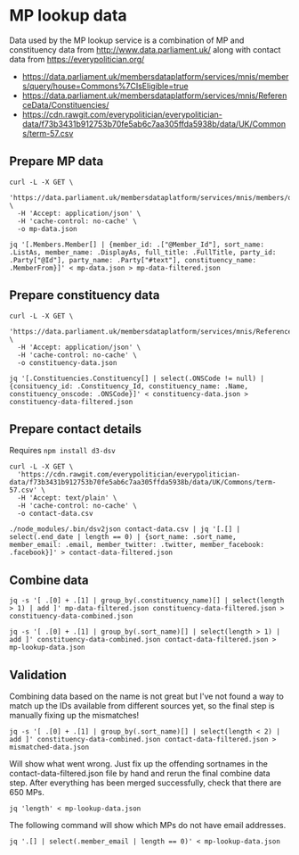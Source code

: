 # MP lookup data

Data used by the MP lookup service is a combination of MP and constituency data from http://www.data.parliament.uk/ along with contact data from https://everypolitician.org/

- https://data.parliament.uk/membersdataplatform/services/mnis/members/query/house=Commons%7CIsEligible=true
- https://data.parliament.uk/membersdataplatform/services/mnis/ReferenceData/Constituencies/
- https://cdn.rawgit.com/everypolitician/everypolitician-data/f73b3431b912753b70fe5ab6c7aa305ffda5938b/data/UK/Commons/term-57.csv

## Prepare MP data

```
curl -L -X GET \
  'https://data.parliament.uk/membersdataplatform/services/mnis/members/query/house=Commons|IsEligible=true' \
  -H 'Accept: application/json' \
  -H 'cache-control: no-cache' \
  -o mp-data.json
```

```
jq '[.Members.Member[] | {member_id: .["@Member_Id"], sort_name: .ListAs, member_name: .DisplayAs, full_title: .FullTitle, party_id: .Party["@Id"], party_name: .Party["#text"], constituency_name: .MemberFrom}]' < mp-data.json > mp-data-filtered.json
```

## Prepare constituency data

```
curl -L -X GET \
  'https://data.parliament.uk/membersdataplatform/services/mnis/ReferenceData/Constituencies/' \
  -H 'Accept: application/json' \
  -H 'cache-control: no-cache' \
  -o constituency-data.json
```

```
jq '[.Constituencies.Constituency[] | select(.ONSCode != null) | {consituency_id: .Constituency_Id, constituency_name: .Name, constituency_onscode: .ONSCode}]' < constituency-data.json > constituency-data-filtered.json
```

## Prepare contact details

Requires `npm install d3-dsv`

```
curl -L -X GET \
  'https://cdn.rawgit.com/everypolitician/everypolitician-data/f73b3431b912753b70fe5ab6c7aa305ffda5938b/data/UK/Commons/term-57.csv' \
  -H 'Accept: text/plain' \
  -H 'cache-control: no-cache' \
  -o contact-data.csv
```

```
./node_modules/.bin/dsv2json contact-data.csv | jq '[.[] | select(.end_date | length == 0) | {sort_name: .sort_name, member_email: .email, member_twitter: .twitter, member_facebook: .facebook}]' > contact-data-filtered.json
```

## Combine data

```
jq -s '[ .[0] + .[1] | group_by(.constituency_name)[] | select(length > 1) | add ]' mp-data-filtered.json constituency-data-filtered.json > constituency-data-combined.json
```

```
jq -s '[ .[0] + .[1] | group_by(.sort_name)[] | select(length > 1) | add ]' constituency-data-combined.json contact-data-filtered.json > mp-lookup-data.json
```

## Validation

Combining data based on the name is not great but I've not found a way to match up the IDs available from different sources yet, so the final step is manually fixing up the mismatches!

```
jq -s '[ .[0] + .[1] | group_by(.sort_name)[] | select(length < 2) | add ]' constituency-data-combined.json contact-data-filtered.json > mismatched-data.json
```

Will show what went wrong. Just fix up the offending sortnames in the contact-data-filtered.json file by hand and rerun the final combine data step. After everything has been merged successfully, check that there are 650 MPs.

```
jq 'length' < mp-lookup-data.json
```

The following command will show which MPs do not have email addresses.

```
jq '.[] | select(.member_email | length == 0)' < mp-lookup-data.json
```
